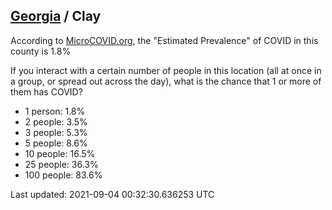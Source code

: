 
## [Georgia](/united-states/georgia) / Clay

According to [MicroCOVID.org](http://microcovid.org),
the "Estimated Prevalence" of COVID in this county is 1.8%

If you interact with a certain number of people in this location
(all at once in a group, or spread out across the day), what is the chance that
1 or more of them has COVID?

- 1 person: 1.8%
- 2 people: 3.5%
- 3 people: 5.3%
- 5 people: 8.6%
- 10 people: 16.5%
- 25 people: 36.3%
- 100 people: 83.6%

Last updated: 2021-09-04 00:32:30.636253 UTC
